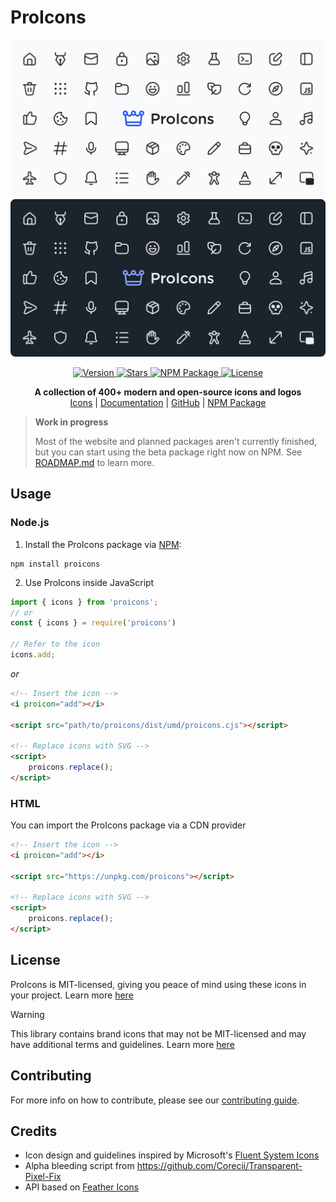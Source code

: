 # ProIcons

<img src="https://raw.githubusercontent.com/ProCode-Software/proicons/main/.github/images/github-cover_light.png#gh-light-mode-only">
<img src="https://raw.githubusercontent.com/ProCode-Software/proicons/main/.github/images/github-cover_dark.png#gh-dark-mode-only">

<p align="center">
    <a href="https://github.com/ProCode-Software/proicons/releases">
        <img src="https://img.shields.io/github/v/release/ProCode-Software/proicons?style=for-the-badge&color=orange"
            alt="Version">
    </a>
    <a href="">
        <img src="https://img.shields.io/github/stars/ProCode-Software/proicons?style=for-the-badge"
            alt="Stars">
    </a>
    <a href="https://www.npmjs.com/package/proicons">
        <img src="https://img.shields.io/npm/dm/proicons?label=downloads&amp;style=for-the-badge"
            alt="NPM Package">
    </a>
    <a href="https://github.com/ProCode-Software/proicons/blob/main/LICENSE">
        <img src="https://img.shields.io/github/license/ProCode-Software/proicons?style=for-the-badge"
            alt="License">
    </a>
</p>

<p align="center">
    <b>A collection of 400+ modern and open-source icons and logos</b>
    <br>
    <a href="https://procode-software.github.io/proicons">Icons</a> | 
    <a href="https://procode-software.github.io/proicons/docs/introduction/about">Documentation</a> | 
    <a href="https://github.com/ProCode-Software/proicons">GitHub</a> | 
    <a href="https://www.npmjs.com/package/proicons">NPM Package</a>
</p>

> **Work in progress**
> 
> Most of the website and planned packages aren't currently finished, but you can start using the beta package right now on NPM. See [ROADMAP.md](/ROADMAP.md) to learn more.

## Usage

### Node.js

1. Install the ProIcons package via [NPM](https://www.npmjs.com/package/proicons):

```
npm install proicons
```

2. Use ProIcons inside JavaScript

```javascript
import { icons } from 'proicons';
// or
const { icons } = require('proicons')

// Refer to the icon
icons.add;
```

_or_

```html
<!-- Insert the icon -->
<i proicon="add"></i>

<script src="path/to/proicons/dist/umd/proicons.cjs"></script>

<!-- Replace icons with SVG -->
<script>
    proicons.replace();
</script>
```

### HTML
You can import the ProIcons package via a CDN provider

```html
<!-- Insert the icon -->
<i proicon="add"></i>

<script src="https://unpkg.com/proicons"></script>

<!-- Replace icons with SVG -->
<script>
    proicons.replace();
</script>
```

## License

ProIcons is MIT-licensed, giving you peace of mind using these icons in your project. Learn more [here](./LICENSE)

> [!WARNING]
> This library contains brand icons that may not be MIT-licensed and may have additional terms and guidelines. Learn more [here](https://procode-software.github.io/proicons/docs/introduction/about#usage-of-brand-icons)

## Contributing
For more info on how to contribute, please see our [contributing guide](https://github.com/ProCode-Software/proicons/blob/main/CONTRIBUTING.md).

## Credits

-   Icon design and guidelines inspired by Microsoft's [Fluent System Icons](https://github.com/microsoft/fluentui-system-icons)
-   Alpha bleeding script from https://github.com/Corecii/Transparent-Pixel-Fix
-   API based on [Feather Icons](https://github.com/feathericons/feather)